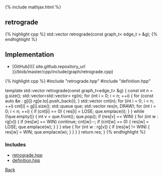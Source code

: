 {% include mathjax.html %}

## retrograde

{% highlight cpp %}
std::vector<Game> retrograde(const graph_t< edge_t > &g);
{% endhighlight %}

## Implementation

- [GitHub]({{ site.github.repository_url }}/blob/master/cpp/include/graph/retrograde.cpp)

{% highlight cpp %}
#include "retrograde.hpp"
#include "definition.hpp"

template <typename edge_t>
std::vector<Game> retrograde(const graph_t<edge_t> &g) {
  const int n = g.size();
  std::vector<std::vector<int>> rg(n);
  for (int i = 0; i < n; ++i) {
    for (const auto &e : g[i]) rg[e.to].push_back(i);
  }
  std::vector<int> cnt(n);
  for (int i = 0; i < n; ++i) cnt[i] = g[i].size();
  std::queue<int> que;
  std::vector<Game> res(n, DRAW);
  for (int i = 0; i < n; ++i) {
    if (cnt[i] == 0) {
      res[i] = LOSE;
      que.emplace(i);
    }
  }
  while (!que.empty()) {
    int v = que.front();
    que.pop();
    if (res[v] == WIN) {
      for (int w : rg[v]) {
        if (res[w] == WIN) continue;
        cnt[w]--;
        if (cnt[w] == 0) {
          res[w] = LOSE;
          que.emplace(w);
        }
      }
    }
    else {
      for (int w : rg[v]) {
        if (res[w] != WIN) {
          res[w] = WIN;
          que.emplace(w);
        }
      }
    }
  }
  return res;
}
{% endhighlight %}

### Includes

- [retrograde.hpp](retrograde)
- [definition.hpp](definition)

[Back](../..)
